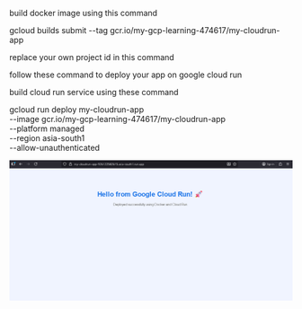 build docker image using this command 

gcloud builds submit --tag gcr.io/my-gcp-learning-474617/my-cloudrun-app

replace your own project id in this command 
 
follow these command to deploy your app on google cloud run

build cloud run service using these command 

gcloud run deploy my-cloudrun-app \
  --image gcr.io/my-gcp-learning-474617/my-cloudrun-app \
  --platform managed \
  --region asia-south1 \
  --allow-unauthenticated


![Cloud Run Screenshot](images/cloudrun.png)
